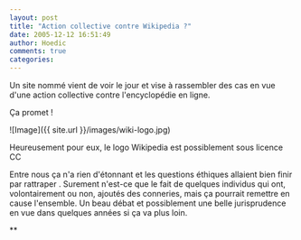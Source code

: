 ```yaml
---
layout: post
title: "Action collective contre Wikipedia ?"
date: 2005-12-12 16:51:49
author: Hoedic
comments: true
categories: 
---
```



Un site nommé  vient de voir le jour et vise à rassembler des cas en vue d'une action collective contre l'encyclopédie en ligne.

Ça promet !

![Image]({{ site.url }}/images/wiki-logo.jpg)
<div class="photoattrib">Heureusement pour eux, le logo Wikipedia est possiblement sous licence CC</div>



Entre nous ça n'a rien d'étonnant et les questions éthiques allaient bien finir par rattraper . Surement n'est-ce que le fait de quelques individus qui ont, volontairement ou non, ajoutés des conneries, mais ça pourrait remettre en cause l'ensemble. Un beau débat et possiblement une belle jurisprudence en vue dans quelques années si ça va plus loin.

**